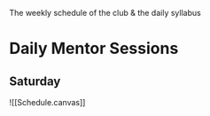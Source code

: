 The weekly schedule of the club & the daily syllabus

# Daily Mentor Sessions
## Saturday

![[Schedule.canvas]]